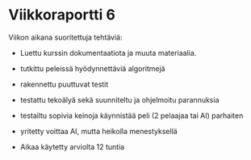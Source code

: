 # Viikkoraportti 6

Viikon aikana suoritettuja tehtäviä:
* Luettu kurssin dokumentaatiota ja muuta materiaalia.
* tutkittu peleissä hyödynnettäviä algoritmejä
* rakennettu puuttuvat testit
* testattu tekoälyä sekä suunniteltu ja ohjelmoitu parannuksia 
* testailtu sopivia keinoja käynnistää peli (2 pelaajaa tai AI) parhaiten
* yritetty voittaa AI, mutta heikolla menestyksellä


* Aikaa käytetty arviolta 12 tuntia



